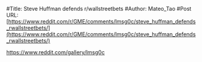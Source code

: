 #Title: Steve Huffman defends r/wallstreetbets
#Author: Mateo_Tao
#Post URL: [https://www.reddit.com/r/GME/comments/lmsg0c/steve_huffman_defends_rwallstreetbets/](https://www.reddit.com/r/GME/comments/lmsg0c/steve_huffman_defends_rwallstreetbets/)


https://www.reddit.com/gallery/lmsg0c